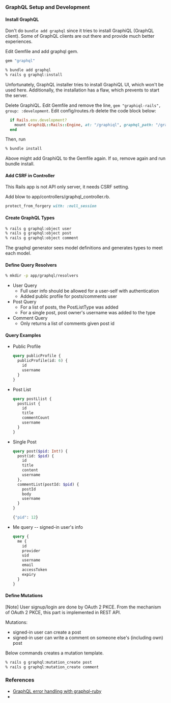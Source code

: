 ### GraphQL Setup and Development

#### Install GraphQL

Don't do `bundle add graphql` since it tries to install GraphiQL (GraphQL client).
Some of GraphQL clients are out there and provide much better experiences.

Edit Gemfile and add graphql gem.

```ruby
gem "graphql"
```
```bash
% bundle add graphql
% rails g graphql:install
```

Unfortunately, GraphQL installer tries to install GraphiQL UI, which won't be used here.
Additionally, the installation has a flaw, which prevents to start the server.

Delete GraphiQL.
Edit Gemfile and remove the line, `gem "graphiql-rails", group: :development`.
Edit config/routes.rb delete the code block below:
```ruby
  if Rails.env.development?
    mount GraphiQL::Rails::Engine, at: "/graphiql", graphql_path: "/graphql"
  end
```
Then, run
```bash
% bundle install
```

Above might add GraphiQL to the Gemfile again.
If so, remove again and run bundle install.

#### Add CSRF in Controller

This Rails app is not API only server, it needs CSRF setting.

Add blow to app/controllers/graphql_controller.rb.
```ruby
protect_from_forgery with: :null_session
```

#### Create GraphQL Types
```bash
% rails g graphql:object user
% rails g graphql:object post
% rails g graphql:object comment
```

The graphql generator sees model definitions and generates types to meet each model.

#### Define Query Resolvers
```bash
% mkdir -p app/graphql/resolvers
```

- User Query
  - Full user info should be allowed for a user-self with authentication
  - Added public profile for posts/comments user
- Post Query
  - For a list of posts, the PostListType was added
  - For a single post, post owner's username was added to the type
- Comment Query
  - Only returns a list of comments given post id

#### Query Examples
- Public Profile
  ```graphql
  query publicProfile {
    publicProfile(id: 6) {
      id
      username
    }
  }
  ```
- Post List
  ```graphql
  query postLlist {
    postList {
      id
      title
      commentCount
      username
    }
  }
  ```
- Single Post
  ```graphql
  query post($pid: Int!) {
    post(id: $pid) {
      id
      title
      content
      username
    },
    commentList(postId: $pid) {
      postId
      body
      username
    }
  }
  
  {"pid": 12}
  ```
- Me query -- signed-in user's info
  ```graphql
  query {
    me {
      id
      provider
      uid
      username
      email
      accessToken
      expiry
    }
  }
  ```

#### Define Mutations
[Note] User signup/login are done by OAuth 2 PKCE.
From the mechanism of OAuth 2 PKCE, this part is implemented in REST API.

Mutations:
- signed-in user can create a post
- signed-in user can write a comment on someone else's (including own) post

Below commands creates a mutation template.
```bash
% rails g graphql:mutation_create post
% rails g graphql:mutation_create comment
```





### References
- [GraphQL error handling with graphql-ruby](https://medium.com/@takewakamma/graphql-error-handling-with-graphql-ruby-653aa2a129f6)
- 
